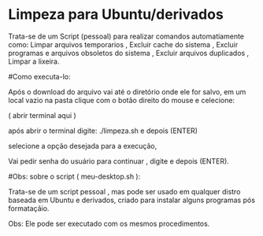 # Limpeza para Ubuntu/derivados

Trata-se de um Script (pessoal) para realizar comandos automatiamente como:
Limpar arquivos temporarios ,
Excluir cache do sistema ,
Excluir programas e arquivos obsoletos do sistema ,
Excluir arquivos duplicados ,
Limpar a lixeira.

#Como executa-lo:

Após o download do arquivo vai até o diretório onde ele for salvo,
em um local vazio na pasta clique com o botão direito do mouse e celecione:

 ( abrir terminal aqui )

após abrir o terminal digite: ./limpeza.sh  e depois (ENTER)
 
selecione a opção desejada para a execução,

Vai pedir senha do usuário para continuar , digite e depois (ENTER).

#Obs: sobre o script ( meu-desktop.sh ):

Trata-se de um script pessoal , mas pode ser usado em qualquer distro baseada em Ubuntu e derivados,
criado para instalar alguns programas pós formataçãio.

Obs: Ele pode ser executado com os mesmos procedimentos.
